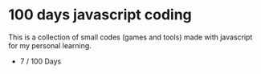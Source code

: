 # 100 days javascript coding

This is a collection of small codes (games and tools) made with javascript for my personal learning.

* 7 / 100 Days
